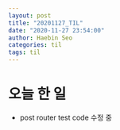 ```yaml
---
layout: post
title: "20201127_TIL"
date: "2020-11-27 23:54:00"
author: Haebin Seo
categories: til
tags: til
---
```

# 오늘 한 일
- post router test code 수정 중